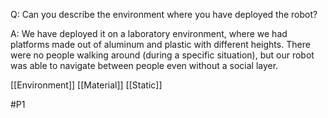 Q: Can you describe the environment where you have deployed the robot?

A: We have deployed it on a laboratory environment, where we had platforms made out of aluminum and plastic with different heights. There were no people walking around (during a specific situation), but our robot was able to navigate between people even without a social layer.

[[Environment]]
[[Material]]
[[Static]]

#P1 